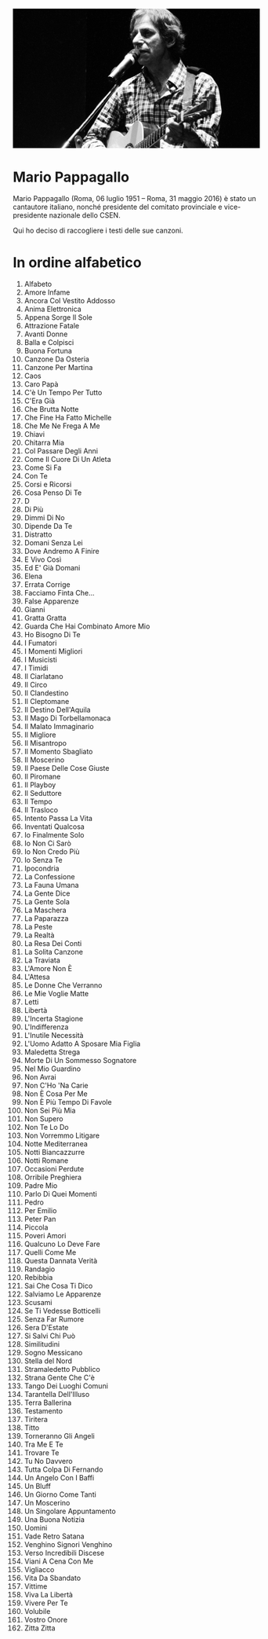 ![](Immagini/mario-001.jpg)

# Mario Pappagallo

Mario Pappagallo (Roma, 06 luglio 1951 – Roma, 31 maggio 2016) è stato un cantautore italiano, nonché presidente del comitato provinciale e vice-presidente nazionale dello CSEN.

Qui ho deciso di raccogliere i testi delle sue canzoni.



# In ordine alfabetico

1. Alfabeto
2. Amore Infame
3. Ancora Col Vestito Addosso
4. Anima Elettronica
5. Appena Sorge Il Sole
6. Attrazione Fatale
7. Avanti Donne
8. Balla e Colpisci
9. Buona Fortuna
10. Canzone Da Osteria
11. Canzone Per Martina
12. Caos
13. Caro Papà
14. C'è Un Tempo Per Tutto
15. C'Era Già
16. Che Brutta Notte
17. Che Fine Ha Fatto Michelle
18. Che Me Ne Frega A Me
19. Chiavi
20. Chitarra Mia
21. Col Passare Degli Anni
22. Come Il Cuore Di Un Atleta
23. Come Si Fa
24. Con Te
25. Corsi e Ricorsi
26. Cosa Penso Di Te
27. D
28. Di Più
29. Dimmi Di No
30. Dipende Da Te
31. Distratto
32. Domani Senza Lei
33. Dove Andremo A Finire
34. E Vivo Così
35. Ed E' Già Domani
36. Elena
37. Errata Corrige
38. Facciamo Finta Che...
39. False Apparenze
40. Gianni
41. Gratta Gratta
42. Guarda Che Hai Combinato Amore Mio
43. Ho Bisogno Di Te
44. I Fumatori
45. I Momenti Migliori
46. I Musicisti
47. I Timidi
48. Il Ciarlatano
49. Il Circo
50. Il Clandestino
51. Il Cleptomane
52. Il Destino Dell'Aquila
53. Il Mago Di Torbellamonaca
54. Il Malato Immaginario
55. Il Migliore
56. Il Misantropo
57. Il Momento Sbagliato
58. Il Moscerino
59. Il Paese Delle Cose Giuste
60. Il Piromane
61. Il Playboy
62. Il Seduttore
63. Il Tempo
64. Il Trasloco
65. Intento Passa La Vita
66. Inventati Qualcosa
67. Io Finalmente Solo
68. Io Non Ci Sarò
69. Io Non Credo Più
70. Io Senza Te
71. Ipocondria
72. La Confessione
73. La Fauna Umana
74. La Gente Dice
75. La Gente Sola
76. La Maschera
77. La Paparazza
78. La Peste
79. La Realtà
80. La Resa Dei Conti
81. La Solita Canzone
82. La Traviata
83. L'Amore Non È
84. L'Attesa
85. Le Donne Che Verranno
86. Le Mie Voglie Matte
87. Letti
88. Libertà
89. L'Incerta Stagione
90. L'Indifferenza
91. L'Inutile Necessità
92. L'Uomo Adatto A Sposare Mia Figlia
93. Maledetta Strega
94. Morte Di Un Sommesso Sognatore
95. Nel Mio Guardino
96. Non Avrai
97. Non C'Ho 'Na Carie
98. Non È Cosa Per Me
99. Non È Più Tempo Di Favole
100. Non Sei Più Mia
101. Non Supero
102. Non Te Lo Do
103. Non Vorremmo Litigare
104. Notte Mediterranea
105. Notti Biancazzurre
106. Notti Romane
107. Occasioni Perdute
108. Orribile Preghiera
109. Padre Mio
110. Parlo Di Quei Momenti
111. Pedro
112. Per Emilio
113. Peter Pan
114. Piccola
115. Poveri Amori
116. Qualcuno Lo Deve Fare
117. Quelli Come Me
118. Questa Dannata Verità
119. Randagio
120. Rebibbia
121. Sai Che Cosa Ti Dico
122. Salviamo Le Apparenze
123. Scusami
124. Se Ti Vedesse Botticelli
125. Senza Far Rumore
126. Sera D'Estate
127. Si Salvi Chi Può
128. Similitudini
129. Sogno Messicano
130. Stella del Nord
131. Stramaledetto Pubblico
132. Strana Gente Che C'è
133. Tango Dei Luoghi Comuni
134. Tarantella Dell'Illuso
135. Terra Ballerina
136. Testamento
137. Tiritera
138. Titto
139. Torneranno Gli Angeli
140. Tra Me E Te
141. Trovare Te
142. Tu No Davvero
143. Tutta Colpa Di Fernando
144. Un Angelo Con I Baffi
145. Un Bluff
146. Un Giorno Come Tanti
147. Un Moscerino
148. Un Singolare Appuntamento
149. Una Buona Notizia
150. Uomini
151. Vade Retro Satana
152. Venghino Signori Venghino
153. Verso Incredibili Discese
154. Viani A Cena Con Me
155. Vigliacco
156. Vita Da Sbandato
157. Vittime
158. Viva La Libertà
159. Vivere Per Te
160. Volubile
161. Vostro Onore
162. Zitta Zitta